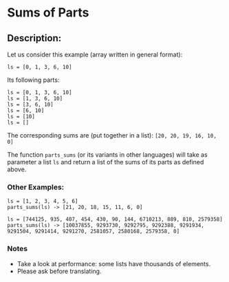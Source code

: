 # Sums of Parts

## Description:

Let us consider this example (array written in general format):

`ls = [0, 1, 3, 6, 10]`

Its following parts:

```
ls = [0, 1, 3, 6, 10]
ls = [1, 3, 6, 10]
ls = [3, 6, 10]
ls = [6, 10]
ls = [10]
ls = []
```

The corresponding sums are (put together in a list): `[20, 20, 19, 16, 10, 0]`

The function `parts_sums` (or its variants in other languages) will take as parameter a list `ls` and return a list of the sums of its parts as defined above.

### Other Examples:
```
ls = [1, 2, 3, 4, 5, 6] 
parts_sums(ls) -> [21, 20, 18, 15, 11, 6, 0]

ls = [744125, 935, 407, 454, 430, 90, 144, 6710213, 889, 810, 2579358]
parts_sums(ls) -> [10037855, 9293730, 9292795, 9292388, 9291934, 9291504, 9291414, 9291270, 2581057, 2580168, 2579358, 0]
```

### Notes

- Take a look at performance: some lists have thousands of elements.
- Please ask before translating.
